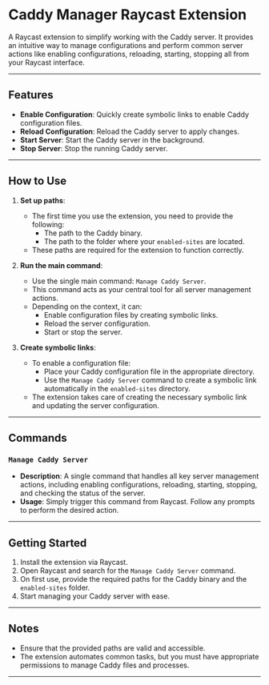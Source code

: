 # Caddy Manager Raycast Extension

A Raycast extension to simplify working with the Caddy server. It provides an intuitive way to manage configurations and perform common server actions like enabling configurations, reloading, starting, stopping all from your Raycast interface.

---

## Features

- **Enable Configuration**: Quickly create symbolic links to enable Caddy configuration files.
- **Reload Configuration**: Reload the Caddy server to apply changes.
- **Start Server**: Start the Caddy server in the background.
- **Stop Server**: Stop the running Caddy server.

---

## How to Use

1. **Set up paths**:

   - The first time you use the extension, you need to provide the following:
     - The path to the Caddy binary.
     - The path to the folder where your `enabled-sites` are located.
   - These paths are required for the extension to function correctly.

2. **Run the main command**:

   - Use the single main command: `Manage Caddy Server`.
   - This command acts as your central tool for all server management actions.
   - Depending on the context, it can:
     - Enable configuration files by creating symbolic links.
     - Reload the server configuration.
     - Start or stop the server.

3. **Create symbolic links**:
   - To enable a configuration file:
     - Place your Caddy configuration file in the appropriate directory.
     - Use the `Manage Caddy Server` command to create a symbolic link automatically in the `enabled-sites` directory.
   - The extension takes care of creating the necessary symbolic link and updating the server configuration.

---

## Commands

### `Manage Caddy Server`

- **Description**: A single command that handles all key server management actions, including enabling configurations, reloading, starting, stopping, and checking the status of the server.
- **Usage**: Simply trigger this command from Raycast. Follow any prompts to perform the desired action.

---

## Getting Started

1. Install the extension via Raycast.
2. Open Raycast and search for the `Manage Caddy Server` command.
3. On first use, provide the required paths for the Caddy binary and the `enabled-sites` folder.
4. Start managing your Caddy server with ease.

---

## Notes

- Ensure that the provided paths are valid and accessible.
- The extension automates common tasks, but you must have appropriate permissions to manage Caddy files and processes.

---
